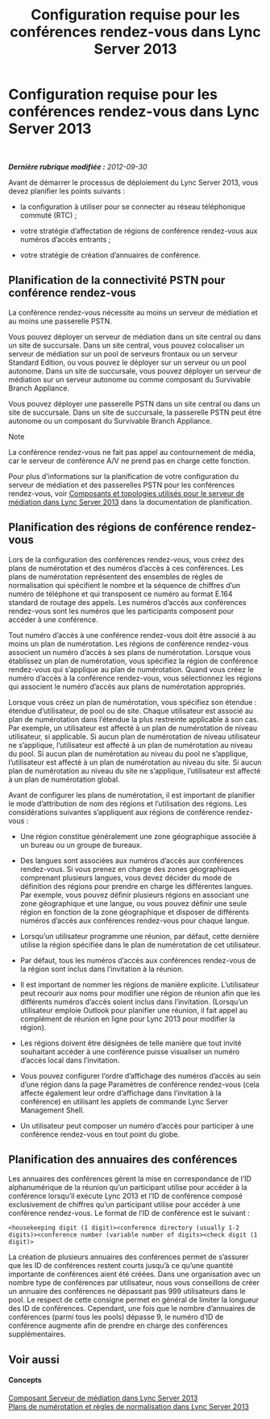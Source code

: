 ﻿---
title: Configuration requise pour les conférences rendez-vous dans Lync Server 2013
TOCTitle: Configuration requise pour les conférences rendez-vous dans Lync Server 2013
ms:assetid: 9aff949e-3dac-481a-be46-a180c72e8066
ms:mtpsurl: https://technet.microsoft.com/fr-fr/library/Gg398802(v=OCS.15)
ms:contentKeyID: 49298323
ms.date: 05/20/2016
mtps_version: v=OCS.15
ms.translationtype: HT
---

# Configuration requise pour les conférences rendez-vous dans Lync Server 2013

 

_**Dernière rubrique modifiée :** 2012-09-30_

Avant de démarrer le processus de déploiement du Lync Server 2013, vous devez planifier les points suivants :

  - la configuration à utiliser pour se connecter au réseau téléphonique commuté (RTC) ;

  - votre stratégie d’affectation de régions de conférence rendez-vous aux numéros d’accès entrants ;

  - votre stratégie de création d’annuaires de conférence.

## Planification de la connectivité PSTN pour conférence rendez-vous

La conférence rendez-vous nécessite au moins un serveur de médiation et au moins une passerelle PSTN.

Vous pouvez déployer un serveur de médiation dans un site central ou dans un site de succursale. Dans un site central, vous pouvez colocaliser un serveur de médiation sur un pool de serveurs frontaux ou un serveur Standard Edition, ou vous pouvez le déployer sur un serveur ou un pool autonome. Dans un site de succursale, vous pouvez déployer un serveur de médiation sur un serveur autonome ou comme composant du Survivable Branch Appliance.

Vous pouvez déployer une passerelle PSTN dans un site central ou dans un site de succursale. Dans un site de succursale, la passerelle PSTN peut être autonome ou un composant du Survivable Branch Appliance.

> [!note]  
> La conférence rendez-vous ne fait pas appel au contournement de média, car le serveur de conférence A/V ne prend pas en charge cette fonction.

Pour plus d’informations sur la planification de votre configuration du serveur de médiation et des passerelles PSTN pour les conférences rendez-vous, voir [Composants et topologies utilisés pour le serveur de médiation dans Lync Server 2013](lync-server-2013-components-and-topologies-for-mediation-server.md) dans la documentation de planification.

## Planification des régions de conférence rendez-vous

Lors de la configuration des conférences rendez-vous, vous créez des plans de numérotation et des numéros d’accès à ces conférences. Les plans de numérotation représentent des ensembles de règles de normalisation qui spécifient le nombre et la séquence de chiffres d’un numéro de téléphone et qui transposent ce numéro au format E.164 standard de routage des appels. Les numéros d’accès aux conférences rendez-vous sont les numéros que les participants composent pour accéder à une conférence.

Tout numéro d’accès à une conférence rendez-vous doit être associé à au moins un plan de numérotation. Les régions de conférence rendez-vous associent un numéro d’accès à ses plans de numérotation. Lorsque vous établissez un plan de numérotation, vous spécifiez la région de conférence rendez-vous qui s’applique au plan de numérotation. Quand vous créez le numéro d’accès à la conférence rendez-vous, vous sélectionnez les régions qui associent le numéro d’accès aux plans de numérotation appropriés.

Lorsque vous créez un plan de numérotation, vous spécifiez son étendue : étendue d’utilisateur, de pool ou de site. Chaque utilisateur est associé au plan de numérotation dans l’étendue la plus restreinte applicable à son cas. Par exemple, un utilisateur est affecté à un plan de numérotation de niveau utilisateur, si applicable. Si aucun plan de numérotation de niveau utilisateur ne s’applique, l’utilisateur est affecté à un plan de numérotation au niveau du pool. Si aucun plan de numérotation au niveau du pool ne s’applique, l’utilisateur est affecté à un plan de numérotation au niveau du site. Si aucun plan de numérotation au niveau du site ne s’applique, l’utilisateur est affecté à un plan de numérotation global.

Avant de configurer les plans de numérotation, il est important de planifier le mode d’attribution de nom des régions et l’utilisation des régions. Les considérations suivantes s’appliquent aux régions de conférence rendez-vous :

  - Une région constitue généralement une zone géographique associée à un bureau ou un groupe de bureaux.

  - Des langues sont associées aux numéros d’accès aux conférences rendez-vous. Si vous prenez en charge des zones géographiques comprenant plusieurs langues, vous devez décider du mode de définition des régions pour prendre en charge les différentes langues. Par exemple, vous pouvez définir plusieurs régions en associant une zone géographique et une langue, ou vous pouvez définir une seule région en fonction de la zone géographique et disposer de différents numéros d’accès aux conférences rendez-vous pour chaque langue.

  - Lorsqu’un utilisateur programme une réunion, par défaut, cette dernière utilise la région spécifiée dans le plan de numérotation de cet utilisateur.

  - Par défaut, tous les numéros d’accès aux conférences rendez-vous de la région sont inclus dans l’invitation à la réunion.

  - Il est important de nommer les régions de manière explicite. L’utilisateur peut recourir aux noms pour modifier une région de réunion afin que les différents numéros d’accès soient inclus dans l’invitation. (Lorsqu’un utilisateur emploie Outlook pour planifier une réunion, il fait appel au complément de réunion en ligne pour Lync 2013 pour modifier la région).

  - Les régions doivent être désignées de telle manière que tout invité souhaitant accéder à une conférence puisse visualiser un numéro d’accès local dans l’invitation.

  - Vous pouvez configurer l’ordre d’affichage des numéros d’accès au sein d’une région dans la page Paramètres de conférence rendez-vous (cela affecte également leur ordre d’affichage dans l’invitation à la conférence) en utilisant les applets de commande Lync Server Management Shell.

  - Un utilisateur peut composer un numéro d’accès pour participer à une conférence rendez-vous en tout point du globe.

## Planification des annuaires des conférences

Les annuaires des conférences gèrent la mise en correspondance de l’ID alphanumérique de la réunion qu’un participant utilise pour accéder à la conférence lorsqu’il exécute Lync 2013 et l’ID de conférence composé exclusivement de chiffres qu’un participant utilise pour accéder à une conférence rendez-vous. Le format de l’ID de conférence est le suivant :

    <housekeeping digit (1 digit)><conference directory (usually 1-2 digits)><conference number (variable number of digits><check digit (1 digit)>

La création de plusieurs annuaires des conférences permet de s’assurer que les ID de conférences restent courts jusqu’à ce qu’une quantité importante de conférences aient été créées. Dans une organisation avec un nombre type de conférences par utilisateur, nous vous conseillons de créer un annuaire des conférences ne dépassant pas 999 utilisateurs dans le pool. Le respect de cette consigne permet en général de limiter la longueur des ID de conférences. Cependant, une fois que le nombre d’annuaires de conférences (parmi tous les pools) dépasse 9, le numéro d’ID de conférence augmente afin de prendre en charge des conférences supplémentaires.

## Voir aussi

#### Concepts

[Composant Serveur de médiation dans Lync Server 2013](lync-server-2013-mediation-server-component.md)  
[Plans de numérotation et règles de normalisation dans Lync Server 2013](lync-server-2013-dial-plans-and-normalization-rules.md)

